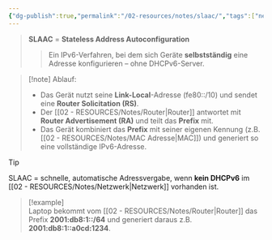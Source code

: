 ```yaml
---
{"dg-publish":true,"permalink":"/02-resources/notes/slaac/","tags":["netzwerk/protocol","netzwerk/ip/ipv6"],"noteIcon":"","updated":"2025-03-23T22:25:09.214+01:00"}
---
```


> **SLAAC** = **Stateless Address Autoconfiguration**
> 
> > Ein IPv6-Verfahren, bei dem sich Geräte **selbstständig** eine Adresse konfigurieren – ohne DHCPv6-Server.


> [!note] Ablauf:
> 
> - Das Gerät nutzt seine **Link-Local**-Adresse (fe80::/10) und sendet eine **Router Solicitation (RS)**.
> - Der [[02 - RESOURCES/Notes/Router\|Router]] antwortet mit **Router Advertisement (RA)** und teilt das **Prefix** mit.
> - Das Gerät kombiniert das **Prefix** mit seiner eigenen Kennung (z.B. [[02 - RESOURCES/Notes/MAC Adresse\|MAC]]) und generiert so eine vollständige IPv6-Adresse.

> [!tip]  
> SLAAC = schnelle, automatische Adressvergabe, wenn **kein DHCPv6** im [[02 - RESOURCES/Notes/Netzwerk\|Netzwerk]] vorhanden ist.

> [!example]  
> Laptop bekommt vom [[02 - RESOURCES/Notes/Router\|Router]] das Prefix **2001:db8:1::/64** und generiert daraus z.B. **2001:db8:1::a0cd:1234**.